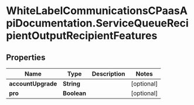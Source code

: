 # WhiteLabelCommunicationsCPaasApiDocumentation.ServiceQueueRecipientOutputRecipientFeatures

## Properties

Name | Type | Description | Notes
------------ | ------------- | ------------- | -------------
**accountUpgrade** | **String** |  | [optional] 
**pro** | **Boolean** |  | [optional] 


